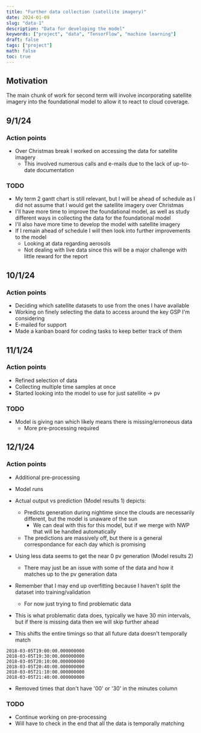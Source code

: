 ```yaml
---
title: "Further data collection (satellite imagery)"
date: 2024-01-09
slug: "data-1"
description: "Data for developing the model"
keywords: ["project", "data", "TensorFlow", "machine learning"]
draft: false
tags: ["project"]
math: false
toc: true
---
```


## Motivation

The main chunk of work for second term will involve incorporating satellite imagery into the foundational model to allow it to react to cloud coverage.

## 9/1/24

### Action points

* Over Christmas break I worked on accessing the data for satellite imagery
  * This involved numerous calls and e-mails due to the lack of up-to-date documentation

### TODO

* My term 2 gantt chart is still relevant, but I will be ahead of schedule as I did not assume that I would get the satellite imagery over Christmas
* I'll have more time to improve the foundational model, as well as study different ways in collecting the data for the foundational model
* I'll also have more time to develop the model with satellite imagery
* If I remain ahead of schedule I will then look into further improvements to the model
  * Looking at data regarding aerosols
  * Not dealing with live data since this will be a major challenge with little reward for the report
  
## 10/1/24

### Action points

* Deciding which satellite datasets to use from the ones I have available
* Working on finely selecting the data to access around the key GSP I'm considering
* E-mailed for support
* Made a kanban board for coding tasks to keep better track of them

## 11/1/24

### Action points

* Refined selection of data
* Collecting multiple time samples at once
* Started looking into the model to use for just satellite -> pv

### TODO

* Model is giving nan which likely means there is missing/erroneous data
  * More pre-processing required

## 12/1/24

### Action points

* Additional pre-processing
* Model runs
* Actual output vs prediction (Model results 1) depicts:
  * Predicts generation during nightime since the clouds are necessarily different, but the model is unaware of the sun
    * We can deal with this for this model, but if we merge with NWP that will be handled automatically
  * The predictions are massively off, but there is a general correspondance for each day which is promising
* Using less data seems to get the near 0 pv generation (Model results 2)
  * There may just be an issue with some of the data and how it matches up to the pv generation data

* Remember that I may end up overfitting because I haven't split the dataset into training/validation
  * For now just trying to find problematic data

* This is what problematic data does, typically we have 30 min intervals, but if there is missing data then we will skip further ahead
* This shifts the entire timings so that all future data doesn't temporally match

```
2018-03-05T19:00:00.000000000
2018-03-05T19:30:00.000000000
2018-03-05T20:10:00.000000000
2018-03-05T20:40:00.000000000
2018-03-05T21:10:00.000000000
2018-03-05T21:40:00.000000000
```

* Removed times that don't have '00' or '30' in the minutes column

### TODO

* Continue working on pre-processing
* Will have to check in the end that all the data is temporally matching
